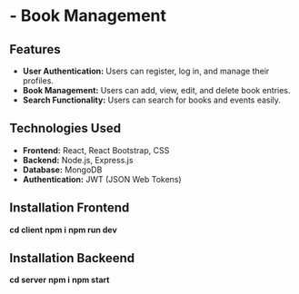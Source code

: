 # - Book Management 

## Features

- **User Authentication:** Users can register, log in, and manage their profiles.
- **Book Management:** Users can add, view, edit, and delete book entries.
- **Search Functionality:** Users can search for books and events easily.

## Technologies Used

- **Frontend:** React, React Bootstrap, CSS
- **Backend:** Node.js, Express.js
- **Database:** MongoDB
- **Authentication:** JWT (JSON Web Tokens)

## Installation Frontend

 **cd client** 
  **npm i** 
  **npm run dev** 

 ## Installation Backeend

 **cd server** 
  **npm i** 
  **npm start** 


